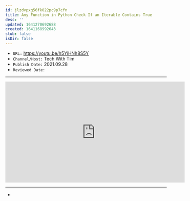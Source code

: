 ```yaml
---
id: jlzdvpxg56fk022pc9p7cfn
title: Any Function in Python Check If an Iterable Contains True
desc: ''
updated: 1641270692688
created: 1641168992643
stub: false
isDir: false
---
```



- `URL:` <https://youtu.be/h5YiHNh8S5Y>
- `Channel/Host:` Tech With Tim
- `Publish Date:` 2021.09.28
- `Reviewed Date:` 

---

<center><iframe width="560" height="315" src="https://www.youtube.com/embed/h5YiHNh8S5Y" frameborder="0" allow="accelerometer; autoplay; encrypted-media; gyroscope; picture-in-picture" allowfullscreen></iframe></center>

---

-

